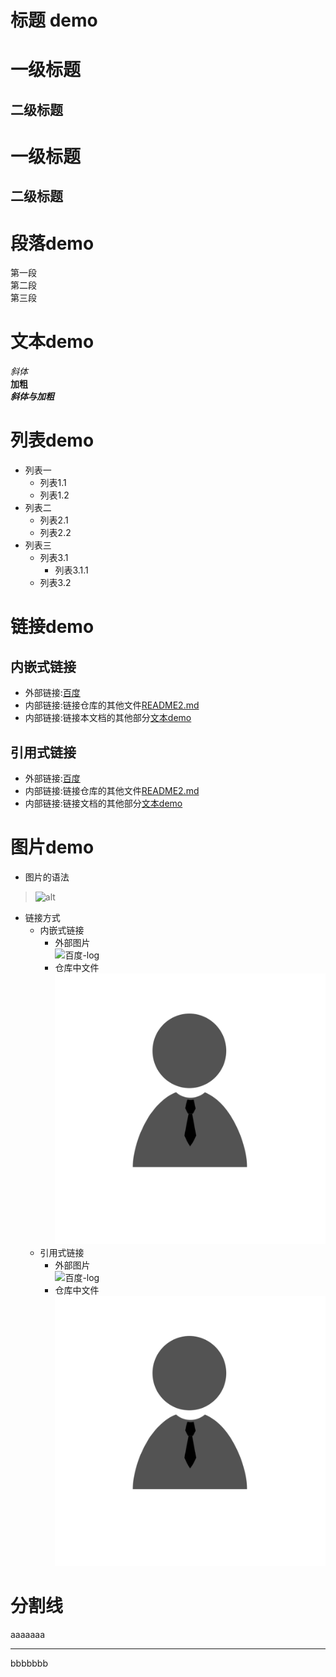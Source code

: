 # 标题 demo
# 一级标题
## 二级标题
一级标题
===
二级标题
---

# 段落demo
第一段  
第二段  
第三段

# 文本demo 
*斜体*  
**加粗**  
***斜体与加粗***  



# 列表demo
- 列表一  
  - 列表1.1
  - 列表1.2
- 列表二
  - 列表2.1
  - 列表2.2
- 列表三
  - 列表3.1
    - 列表3.1.1
  - 列表3.2
  
# 链接demo  
## 内嵌式链接
- 外部链接:[百度](https://www.baidu.com)
- 内部链接:链接仓库的其他文件[README2.md](README2.md)
- 内部链接:链接本文档的其他部分[文本demo](README.md#文本demo)   

## 引用式链接
- 外部链接:[百度]
- 内部链接:链接仓库的其他文件[README2.md]
- 内部链接:链接文档的其他部分[文本demo]

# 图片demo
- 图片的语法    
> ![alt](url "text")  

- 链接方式
  - 内嵌式链接
    - 外部图片  
    ![百度-log](https://www.baidu.com/img/bd_logo1.png "百度")
    - 仓库中文件
    ![头像](resource/images/26a79f1e7cdcc3faee72be643aeb8bdd.png "头像")    
  - 引用式链接  
    - 外部图片  
    ![百度-log][baidu-log]  
    - 仓库中文件  
    ![][portrait-log]


# 分割线
aaaaaaa

---

bbbbbbb

<!--文档中用到的链接部分-->
[百度]:https://www.baidu.com
[README2.md]:README2.md
[文本demo]:README.md#文本demo

[baidu-log]:https://www.baidu.com/img/bd_logo1.png  
[portrait-log]:resource/images/26a79f1e7cdcc3faee72be643aeb8bdd.png

